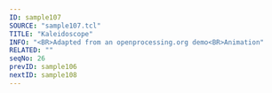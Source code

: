 ```yaml
---
ID: sample107
SOURCE: "sample107.tcl"
TITLE: "Kaleidoscope"
INFO: "<BR>Adapted from an openprocessing.org demo<BR>Animation"
RELATED: ""
seqNo: 26
prevID: sample106
nextID: sample108
---
```

